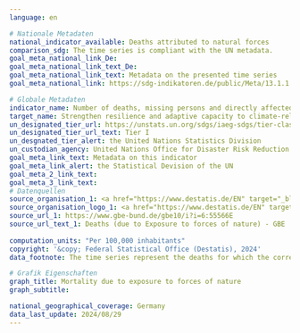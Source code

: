 ```yaml
---
language: en    

# Nationale Metadaten    
national_indicator_available: Deaths attributed to natural forces    
comparison_sdg: The time series is compliant with the UN metadata.    
goal_meta_national_link_De: 
goal_meta_national_link_text_De: 
goal_meta_national_link_text: Metadata on the presented time series
goal_meta_national_link: https://sdg-indikatoren.de/public/Meta/13.1.1.pdf    

# Globale Metadaten    
indicator_name: Number of deaths, missing persons and directly affected persons attributed to disasters per 100,000 population    
target_name: Strengthen resilience and adaptive capacity to climate-related hazards and natural disasters in all countries    
un_designated_tier_url: https://unstats.un.org/sdgs/iaeg-sdgs/tier-classification/    
un_designated_tier_url_text: Tier I    
un_desgnated_tier_alert: the United Nations Statistics Division    
un_custodian_agency: United Nations Office for Disaster Risk Reduction (UNDRR)    
goal_meta_link_text: Metadata on this indicator    
goal_meta_link_alert: the Statistical Devision of the UN    
goal_meta_2_link_text:     
goal_meta_3_link_text:         
# Datenquellen
source_organisation_1: <a href="https://www.destatis.de/EN" target="_blank" title="Click here to go to the website of the organisation Federal Statistical Office (Destatis)."> Federal Statistical Office (Destatis) </a>
source_organisation_logo_1: <a href="https://www.destatis.de/EN" target="_blank"><img src="https://sdg-indikatoren.de/public/OrgImgEn/destatis.png" alt="Logo destatis" style="height:60px; width:148px"/></a>
source_url_1: https://www.gbe-bund.de/gbe10/i?i=6:55566E
source_url_text_1: Deaths (due to Exposure to forces of nature) - GBE
    
computation_units: "Per 100,000 inhabitants"    
copyright: '&copy; Federal Statistical Office (Destatis), 2024'    
data_footnote: The time series represent the deaths for which the corresponding cause of death codes were noted on the death certificate. As these codes are not always given, the data may represent an underestimation of the actual situation.    

# Grafik Eigenschaften    
graph_title: Mortality due to exposure to forces of nature
graph_subtitle:     

national_geographical_coverage: Germany    
data_last_update: 2024/08/29    
---
```


<span></span>